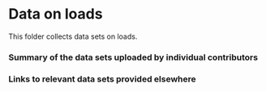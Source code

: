 # Data on loads

This folder collects data sets on loads. 

### Summary of the data sets uploaded by individual contributors

### Links to relevant data sets provided elsewhere


